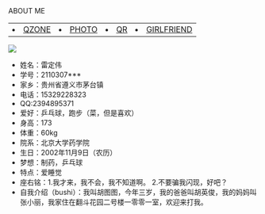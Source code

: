 
  <body>
  <div class="con"> 
    <div class="blog">ABOUT ME</div>
    <div class="menu">
      <table>
      <ul>
        <tr><td><li><a href="https://user.qzone.qq.com/2394895371">QZONE</a></li></td>
        <td><li><a href="photo.jpg.jpg">PHOTO</a></li></td>
        <td><li><a href="QR.jpg.jpg">QR</a></li></td>
        <td><li><a href="girlfriend.jpg.jpg.jpg">GIRLFRIEND</a></li></td>
      </ul>
        </tr>
      </table>  
    <div class="right">
      <img src="xiaolan1.jpg.jpg.jpg">
      <ul>
        <li>姓名：雷定伟
        </li>
        <li>学号：2110307***
        </li>
        <li>家乡：贵州省遵义市茅台镇
        </a></li>
        <li>电话：15329228323
        </li>
        <li>QQ:2394895371
        </li>
        <li>爱好：乒乓球，跑步（菜，但是喜欢）
        </li>
        <li>身高：173
        </li>
        <li>体重：60kg
        </li>
        <li>院系：北京大学药学院
        </li>
        <li>生日：2002年11月9日（农历）
        </li>
        <li>梦想：制药，乒乓球
        </li>
        <li>特点：爱睡觉
        </li>
        <li>座右铭：1.我才来，我不会，我不知道啊。
          2.不要骗我闪现，好吧？
        </li>
        <li>自我介绍（bushi）：我叫胡图图，今年三岁，我的爸爸叫胡英俊，我的妈妈叫张小丽，我家住在翻斗花园二号楼一零零一室，欢迎来打我。</li>
      </ul>
    </div>







